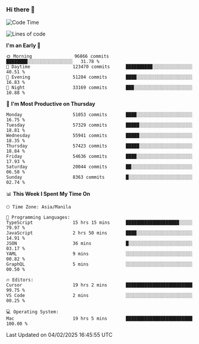 ### Hi there 👋

<!--START_SECTION:waka-->
![Code Time](http://img.shields.io/badge/Code%20Time-5%2C815%20hrs%2014%20mins-blue)

![Lines of code](https://img.shields.io/badge/From%20Hello%20World%20I%27ve%20Written-118.5%20million%20lines%20of%20code-blue)

**I'm an Early 🐤** 

```text
🌞 Morning                96866 commits       ████████░░░░░░░░░░░░░░░░░   31.78 % 
🌆 Daytime                123470 commits      ██████████░░░░░░░░░░░░░░░   40.51 % 
🌃 Evening                51284 commits       ████░░░░░░░░░░░░░░░░░░░░░   16.83 % 
🌙 Night                  33169 commits       ███░░░░░░░░░░░░░░░░░░░░░░   10.88 % 
```
📅 **I'm Most Productive on Thursday** 

```text
Monday                   51053 commits       ████░░░░░░░░░░░░░░░░░░░░░   16.75 % 
Tuesday                  57329 commits       █████░░░░░░░░░░░░░░░░░░░░   18.81 % 
Wednesday                55941 commits       █████░░░░░░░░░░░░░░░░░░░░   18.35 % 
Thursday                 57423 commits       █████░░░░░░░░░░░░░░░░░░░░   18.84 % 
Friday                   54636 commits       ████░░░░░░░░░░░░░░░░░░░░░   17.93 % 
Saturday                 20044 commits       ██░░░░░░░░░░░░░░░░░░░░░░░   06.58 % 
Sunday                   8363 commits        █░░░░░░░░░░░░░░░░░░░░░░░░   02.74 % 
```


📊 **This Week I Spent My Time On** 

```text
🕑︎ Time Zone: Asia/Manila

💬 Programming Languages: 
TypeScript               15 hrs 15 mins      ████████████████████░░░░░   79.97 % 
JavaScript               2 hrs 50 mins       ████░░░░░░░░░░░░░░░░░░░░░   14.91 % 
JSON                     36 mins             █░░░░░░░░░░░░░░░░░░░░░░░░   03.17 % 
YAML                     9 mins              ░░░░░░░░░░░░░░░░░░░░░░░░░   00.82 % 
GraphQL                  5 mins              ░░░░░░░░░░░░░░░░░░░░░░░░░   00.50 % 

🔥 Editors: 
Cursor                   19 hrs 2 mins       █████████████████████████   99.75 % 
VS Code                  2 mins              ░░░░░░░░░░░░░░░░░░░░░░░░░   00.25 % 

💻 Operating System: 
Mac                      19 hrs 5 mins       █████████████████████████   100.00 % 
```


 Last Updated on 04/02/2025 16:45:55 UTC
<!--END_SECTION:waka-->


<!--
**rad182/rad182** is a ✨ _special_ ✨ repository because its `README.md` (this file) appears on your GitHub profile.

Here are some ideas to get you started:

- 🔭 I’m currently working on ...
- 🌱 I’m currently learning ...
- 👯 I’m looking to collaborate on ...
- 🤔 I’m looking for help with ...
- 💬 Ask me about ...
- 📫 How to reach me: ...
- 😄 Pronouns: ...
- ⚡ Fun fact: ...
-->
